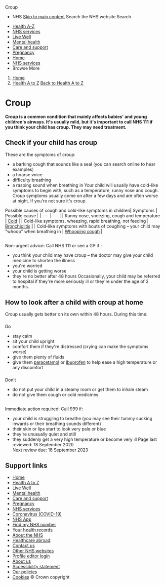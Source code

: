 
Croup
 - NHS
[Skip to main content](#maincontent)
Search the NHS website
Search
* [Health A-Z](/conditions/)
* [NHS services](/nhs-services/)
* [Live Well](/live-well/)
* [Mental health](/mental-health/)
* [Care and support](/conditions/social-care-and-support-guide/)
* [Pregnancy](/pregnancy/)
* [Home](/)
* [NHS services](/nhs-services/)
* Browse
 More
1. [Home](/)
2. [Health A to Z](/conditions/)
[Back to 
 Health A to Z](/conditions/) 
# Croup
**Croup is a common condition that mainly affects babies' and young children's airways. It's usually mild, but it's important to call NHS 111 if you think your child has croup. They may need treatment.**
## Check if your child has croup
These are the symptoms of croup:
* a barking cough that sounds like a seal (you can search online to hear examples)
* a hoarse voice
* difficulty breathing
* a rasping sound when breathing in
Your child will usually have cold-like symptoms to begin with, such as a temperature, runny nose and cough.
Croup symptoms usually come on after a few days and are often worse at night.
 If you're not sure it's croup
 
Possible causes of cough and cold-like symptoms in children| Symptoms | Possible cause |
| --- | --- |
| Runny nose, sneezing, cough and temperature | [Cold](/conditions/common-cold/) |
| Cold-like symptoms, wheezing, rapid breathing, not feeding | [Bronchiolitis](/conditions/bronchiolitis/) |
| Cold-like symptoms with bouts of coughing – your child may "whoop" when breathing in | [Whooping cough](/conditions/whooping-cough/) |
## 
Non-urgent advice: Call NHS 111 or see a GP if :
* you think your child may have croup – the doctor may give your child medicine to shorten the illness
* you're worried
* your child is getting worse
* they're no better after 48 hours
Occasionally, your child may be referred to hospital if they're more seriously ill or they're under the age of 3 months.
## How to look after a child with croup at home
Croup usually gets better on its own within 48 hours.
During this time:
### 
 Do
* stay calm
* sit your child upright
* comfort them if they're distressed (crying can make the symptoms worse)
* give them plenty of fluids
* give them [paracetamol](/medicines/paracetamol-for-children-old/) or [ibuprofen](/medicines/ibuprofen-for-children-old/) to help ease a high temperature or any discomfort
### 
 Don’t
* do not put your child in a steamy room or get them to inhale steam
* do not give them cough or cold medicines
## 
Immediate action required: Call 999 if:
* your child is struggling to breathe (you may see their tummy sucking inwards or their breathing sounds different)
* their skin or lips start to look very pale or blue
* they're unusually quiet and still
* they suddenly get a very high temperature or become very ill
 Page last reviewed: 18 September 2020  
 Next review due: 18 September 2023
 
## Support links
* [Home](/)
* [Health A to Z](/conditions/)
* [Live Well](/live-well/)
* [Mental health](/mental-health/)
* [Care and support](/conditions/social-care-and-support-guide/)
* [Pregnancy](/pregnancy/)
* [NHS services](/nhs-services/)
* [Coronavirus (COVID-19)](/conditions/coronavirus-covid-19/)
* [NHS App](/nhs-app/)
* [Find my NHS number](/nhs-services/online-services/find-nhs-number/)
* [Your health records](/using-the-nhs/about-the-nhs/your-health-records/)
* [About the NHS](/using-the-nhs/about-the-nhs/)
* [Healthcare abroad](/using-the-nhs/healthcare-abroad/apply-for-a-free-uk-global-health-insurance-card-ghic/)
* [Contact us](/contact-us/)
* [Other NHS websites](/nhs-sites/)
* [Profile editor login](/our-policies/profile-editor-login/)
* [About us](/about-us/)
* [Accessibility statement](/accessibility-statement/)
* [Our policies](/our-policies/)
* [Cookies](/our-policies/cookies-policy/)
© Crown copyright

